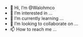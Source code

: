- 👋 Hi, I’m @Walohmco
- 👀 I’m interested in ...
- 🌱 I’m currently learning ...
- 💞️ I’m looking to collaborate on ...
- 📫 How to reach me ...

<!---
Walohmco/Walohmco is a ✨ special ✨ repository because its `README.md` (this file) appears on your GitHub profile.
You can click the Preview link to take a look at your changes.
--->
